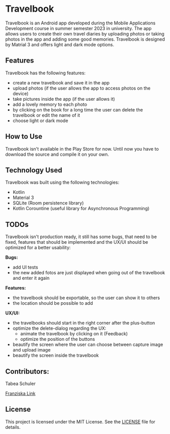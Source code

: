 # Travelbook
Travelbook is an Android app developed during the Mobile Applications Development course in summer semester 2023 in university. The app allows users to create their own travel diaries by uploading photos or taking photos in the app and adding some good memories. Travelbook is designed by Matrial 3 and offers light and dark mode options. 

## Features 
Travelbook has the following features: 

- create a new travelbook and save it in the app
- upload photos (if the user allows the app to access photos on the device)
- take pictures inside the app (if the user allows it)
- add a lovely memory to each photo
- by clicking on the book for a long time the user can delete the travelbook or edit the name of it
- choose light or dark mode

## How to Use 
Travelbook isn't available in the Play Store for now. Until now you have to download the source and compile it on your own. 

## Technology Used 
Travelbook was built using the following technologies:

- Kotlin
- Material 3
- SQLite (Room persistence library)
- Kotlin Corountine (useful library for Asynchronous Programming)

## TODOs
Travelbook isn't production ready, it still has some bugs, that need to be fixed, features that should be implemented and the UX/UI should be optimized for a better usability: 

**Bugs:**
- add UI tests
- the new added fotos are just displayed when going out of the travelbook and enter it again

**Features:**
- the travelbook should be exportable, so the user can show it to others
- the location should be possible to add

**UX/UI:**
- the travelbooks should start in the right corner after the plus-button
- optimize the delete-dialog regarding the UX:
  - animate the travelbook by clicking on it (Feedback)
  - optimize the position of the buttons
- beautify the screen where the user can choose between capture image and upload image
- beautify the screen inside the travelbook

## Contributors: 
Tabea Schuler

[Franziska Link](https://github.com/FLink30)

## License
This project is licensed under the MIT License. See the [LICENSE](https://github.com/FLink30/travelbook/blob/main/LICENSE) file for details. 
